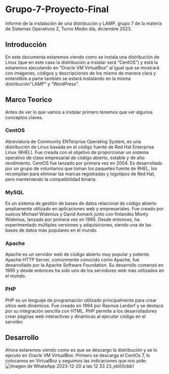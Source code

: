 # Grupo-7-Proyecto-Final
Informe de la instalación de una distribución y LAMP, grupo 7 de la materia de Sistemas Operativos 2, Turno Medio día, diciembre 2023.
## Introducción
En este documenta estaremos viendo como se instala una distribución de Linux (que en este caso la distribución a instalar será “CentOS”) y está la estaremos ejecutando en “Oracle VM VirtualBox” al igual que se mostrará con imágenes, códigos y descripciones de los mismo de manera clara y entendible a parte también se estará instalando en la misma distribución"LAMP" y “WordPress”. 
## Marco Teorico
Antes de ver lo que vamos a instalar primero tenemos que ver algunos conceptos claves.
### CentOS
Abreviatura de Community ENTerprise Operating System, es una distribución de Linux basada en el código fuente de Red Hat Enterprise Linux (RHEL). Fue creada con el objetivo de proporcionar un sistema operativo de clase empresarial de código abierto, estable y de alto rendimiento. 
CentOS fue lanzado por primera vez en 2004. Es desarrollado por un grupo de voluntarios que toman los paquetes fuente de RHEL, los recompilan para eliminar las marcas registradas y logotipos de Red Hat, pero manteniendo la compatibilidad binaria.
### MySQL
Es un sistema de gestión de bases de datos relacional de código abierto ampliamente utilizado en aplicaciones web y empresariales.
Fue creado por suecos Michael Widenius y David Axmark junto con finlandés Monty Widenius, lanzado por primera vez en 1995. Desde entonces, ha experimentado múltiples versiones y adquisiciones, siendo una de las bases de datos más populares en el mundo. 
### Apache 
Apache es un servidor web de código abierto muy popular y potente. 
Apache HTTP Server, comúnmente conocido como Apache, fue desarrollado por la Apache Software Foundation. Su desarrollo comenzó en 1995 y desde entonces ha sido uno de los servidores web más utilizados en el mundo. 
### PHP
PHP es un lenguaje de programación utilizado principalmente para crear sitios web dinámicos. 
Fue creado en 1994 por Rasmus Lerdorf y se destaca por su integración sencilla con HTML. PHP permite a los desarrolladores crear páginas web interactivas y dinámicas al ejecutar código en el servidor.
## Desarrollo
Ahora estaremos viendo como es que se descargo la distribución y se lo ejecuto en Oracle VM VirtualBox:
Primero se descarga el CentOs 7, lo colocamos en VirtualBoz y seguimos las indicaciones que nos pide:
![Imagen de WhatsApp 2023-12-20 a las 12 33 23_eb00cbb1](https://github.com/Leadxd2501/Grupo-7-Proyecto-Final/assets/154466596/04caf6f8-9191-41b1-a962-8caf5178138d)
